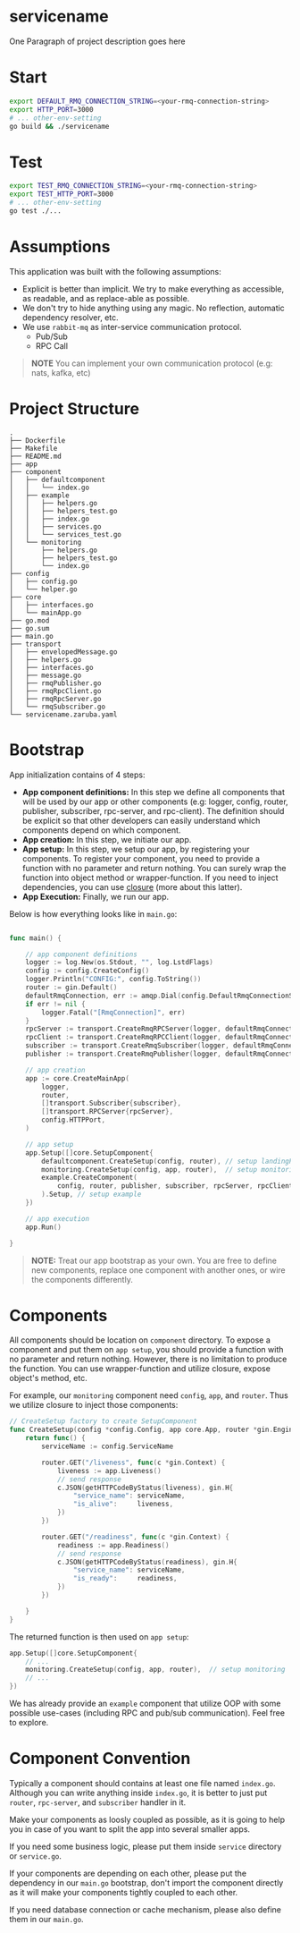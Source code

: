 # servicename

One Paragraph of project description goes here

# Start

```sh
export DEFAULT_RMQ_CONNECTION_STRING=<your-rmq-connection-string>
export HTTP_PORT=3000
# ... other-env-setting
go build && ./servicename
```

# Test

```sh
export TEST_RMQ_CONNECTION_STRING=<your-rmq-connection-string>
export TEST_HTTP_PORT=3000
# ... other-env-setting
go test ./...
```

# Assumptions

This application was built with the following assumptions:

* Explicit is better than implicit. We try to make everything as accessible, as readable, and as replace-able as possible. 
* We don't try to hide anything using any magic. No reflection, automatic dependency resolver, etc.
* We use `rabbit-mq` as inter-service communication protocol.
	- Pub/Sub
	- RPC Call

>__NOTE__ You can implement your own communication protocol (e.g: nats, kafka, etc)

# Project Structure 

```
.
├── Dockerfile
├── Makefile
├── README.md
├── app
├── component
│   ├── defaultcomponent
│   │   └── index.go
│   ├── example
│   │   ├── helpers.go
│   │   ├── helpers_test.go
│   │   ├── index.go
│   │   ├── services.go
│   │   └── services_test.go
│   └── monitoring
│       ├── helpers.go
│       ├── helpers_test.go
│       └── index.go
├── config
│   ├── config.go
│   └── helper.go
├── core
│   ├── interfaces.go
│   └── mainApp.go
├── go.mod
├── go.sum
├── main.go
├── transport
│   ├── envelopedMessage.go
│   ├── helpers.go
│   ├── interfaces.go
│   ├── message.go
│   ├── rmqPublisher.go
│   ├── rmqRpcClient.go
│   ├── rmqRpcServer.go
│   └── rmqSubscriber.go
└── servicename.zaruba.yaml
```

# Bootstrap

App initialization contains of 4 steps:

* __App component definitions:__ In this step we define all components that will be used by our app or other components (e.g: logger, config, router, publisher, subscriber, rpc-server, and rpc-client). The definition should be explicit so that other developers can easily understand which components depend on which component.
* __App creation:__ In this step, we initiate our app.
* __App setup:__ In this step, we setup our app, by registering your components. To register your component, you need to provide a function with no parameter and return nothing. You can surely wrap the function into object method or wrapper-function. If you need to inject dependencies, you can use [closure](https://en.wikipedia.org/wiki/Closure_(computer_programming)) (more about this latter).
* __App Execution:__ Finally, we run our app.

Below is how everything looks like in `main.go`:

```go

func main() {

	// app component definitions
	logger := log.New(os.Stdout, "", log.LstdFlags)
	config := config.CreateConfig()
	logger.Println("CONFIG:", config.ToString())
	router := gin.Default()
	defaultRmqConnection, err := amqp.Dial(config.DefaultRmqConnectionString)
	if err != nil {
		logger.Fatal("[RmqConnection]", err)
	}
	rpcServer := transport.CreateRmqRPCServer(logger, defaultRmqConnection)
	rpcClient := transport.CreateRmqRPCClient(logger, defaultRmqConnection)
	subscriber := transport.CreateRmqSubscriber(logger, defaultRmqConnection)
	publisher := transport.CreateRmqPublisher(logger, defaultRmqConnection)

	// app creation
	app := core.CreateMainApp(
		logger,
		router,
		[]transport.Subscriber{subscriber},
		[]transport.RPCServer{rpcServer},
		config.HTTPPort,
	)

	// app setup
	app.Setup([]core.SetupComponent{
		defaultcomponent.CreateSetup(config, router), // setup landingPage
		monitoring.CreateSetup(config, app, router),  // setup monitoring
		example.CreateComponent(
			config, router, publisher, subscriber, rpcServer, rpcClient,
		).Setup, // setup example
	})

	// app execution
	app.Run()

}
```

> __NOTE:__ Treat our app bootstrap as your own. You are free to define new components, replace one component with another ones, or wire the components differently.

# Components

All components should be location on `component` directory. To expose a component and put them on `app setup`, you should provide a function with no parameter and return nothing. However, there is no limitation to produce the function. You can use wrapper-function and utilize closure, expose object's method, etc.

For example, our `monitoring` component need `config`, `app`, and `router`. Thus we utilize closure to inject those components:

```go
// CreateSetup factory to create SetupComponent
func CreateSetup(config *config.Config, app core.App, router *gin.Engine) core.SetupComponent {
	return func() {
		serviceName := config.ServiceName

		router.GET("/liveness", func(c *gin.Context) {
			liveness := app.Liveness()
			// send response
			c.JSON(getHTTPCodeByStatus(liveness), gin.H{
				"service_name": serviceName,
				"is_alive":     liveness,
			})
		})

		router.GET("/readiness", func(c *gin.Context) {
			readiness := app.Readiness()
			// send response
			c.JSON(getHTTPCodeByStatus(readiness), gin.H{
				"service_name": serviceName,
				"is_ready":     readiness,
			})
		})

	}
}
```

The returned function is then used on `app setup`:

```go
app.Setup([]core.SetupComponent{
	// ...
	monitoring.CreateSetup(config, app, router),  // setup monitoring
	// ...
})
```

We has already provide an `example` component that utilize OOP with some possible use-cases (including RPC and pub/sub communication). Feel free to explore.

# Component Convention

Typically a component should contains at least one file named `index.go`. Although you can write anything inside `index.go`, it is better to just put `router`, `rpc-server`, and `subscriber` handler in it.

Make your components as loosly coupled as possible, as it is going to help you in case of you want to split the app into several smaller apps.

If you need some business logic, please put them inside `service` directory or `service.go`.

If your components are depending on each other, please put the dependency in our `main.go` bootstrap, don't import the component directly as it will make your components tightly coupled to each other.

If you need database connection or cache mechanism, please also define them in our `main.go`.